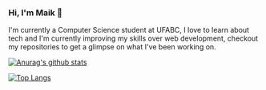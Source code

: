 ### Hi, I'm Maik 👋


I'm currently a Computer Science student at UFABC, I love to learn about tech and I'm currently improving my skills over web development, checkout my repositories to get a glimpse on what I've been working on.

[![Anurag's github stats](https://github-readme-stats.vercel.app/api?username=MaikHenriqueSP&theme=dark&show_icons=true)](https://github.com/anuraghazra/github-readme-stats)

[![Top Langs](https://github-readme-stats.vercel.app/api/top-langs/?username=MaikHenriqueSP&layout=compact)](https://github.com/anuraghazra/github-readme-stats)
